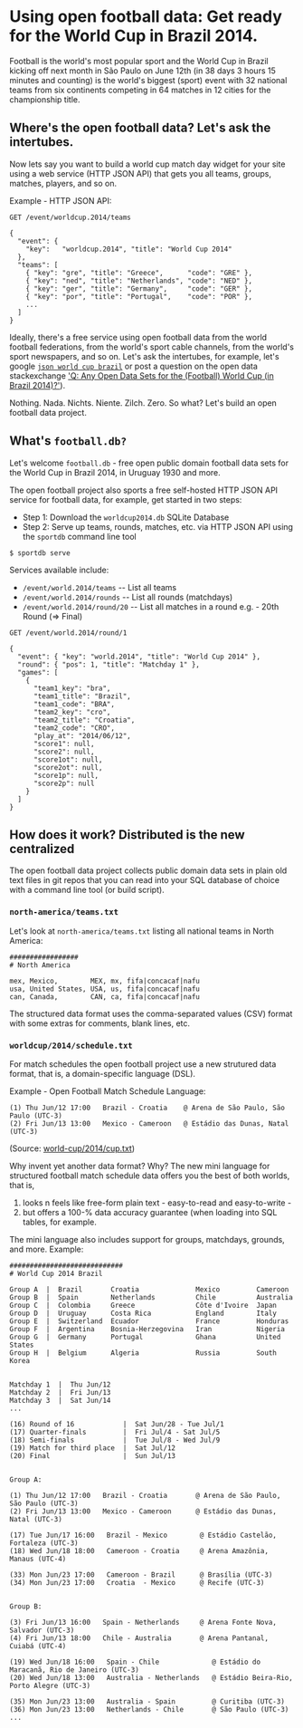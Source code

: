 

# Using open football data: Get ready for the World Cup in Brazil 2014.


Football is the world's most popular sport and
the World Cup in Brazil kicking off next month in São Paulo on June 12th
 (in 38 days 3 hours 15 minutes and counting)
is the world's biggest (sport) event with 32 national teams
from six continents competing in 64 matches in 12 cities for the championship title.


## Where's the open football data? Let's ask the intertubes.
 
Now lets say you want to build a world cup match day widget for
your site using a web service (HTTP JSON API) that gets
you all teams, groups, matches, players, and so on.

Example - HTTP JSON API:

~~~
GET /event/worldcup.2014/teams

{
  "event": {
    "key":   "worldcup.2014", "title": "World Cup 2014"
  },
  "teams": [
    { "key": "gre", "title": "Greece",      "code": "GRE" },
    { "key": "ned", "title": "Netherlands", "code": "NED" },
    { "key": "ger", "title": "Germany",     "code": "GER" },
    { "key": "por", "title": "Portugal",    "code": "POR" },
    ...
  ]
}
~~~

Ideally, there's a free service using open football data from the world football federations,
from the world's sport cable channels, from the world's sport newspapers, and so on.
Let's ask the intertubes, for example,
let's google [`json world cup brazil`](http://www.google.com/search?q=json+world+cup+brazil)
or post a question on the open data stackexchange ['Q: Any Open Data Sets for the (Football) World Cup (in Brazil 2014)?'](http://opendata.stackexchange.com/questions/1791/any-open-data-sets-for-the-football-world-cup-in-brazil-2014)).

Nothing. Nada. Nichts. Niente. Zilch. Zero.
So what? Let's build an open football data project.


## What's `football.db?`

Let's welcome `football.db` - free open public domain
football data sets for the World Cup in Brazil 2014, in Uruguay 1930 and more.

The open football project also sports a free self-hosted HTTP JSON API service
for football data, for example, get started in two steps:

- Step 1: Download the `worldcup2014.db` SQLite Database
- Step 2: Serve up teams, rounds, matches, etc. via HTTP JSON API using the `sportdb` command line tool

~~~
$ sportdb serve
~~~

Services available include:

- `/event/world.2014/teams`    -- List all teams
- `/event/world.2014/rounds`   -- List all rounds (matchdays)
- `/event/world.2014/round/20` -- List all matches in a round e.g. - 20th Round (=> Final) 

~~~
GET /event/world.2014/round/1

{
  "event": { "key": "world.2014", "title": "World Cup 2014" },
  "round": { "pos": 1, "title": "Matchday 1" },
  "games": [
    {
      "team1_key": "bra",
      "team1_title": "Brazil",
      "team1_code": "BRA",
      "team2_key": "cro",
      "team2_title": "Croatia",
      "team2_code": "CRO",
      "play_at": "2014/06/12",
      "score1": null,
      "score2": null,
      "score1ot": null,
      "score2ot": null,
      "score1p": null,
      "score2p": null
    }
  ]
}
~~~

## How does it work?  Distributed is the new centralized

The open football data project collects public domain data sets
 in plain old text files in git repos that you can
 read into your SQL database of choice with a command line tool (or build script).

### `north-america/teams.txt`

Let's look at `north-america/teams.txt`
listing all national teams in North America:
 
~~~
#################
# North America

mex, Mexico,        MEX, mx, fifa|concacaf|nafu
usa, United States, USA, us, fifa|concacaf|nafu
can, Canada,        CAN, ca, fifa|concacaf|nafu
~~~

The structured data format uses the comma-separated values (CSV) format
with some extras for comments, blank lines, etc.



### `worldcup/2014/schedule.txt`

For match schedules the open football project use a new strutured data format,
that is, a domain-specific language (DSL).
  
Example - Open Football Match Schedule Language:
  
~~~
(1) Thu Jun/12 17:00   Brazil - Croatia    @ Arena de São Paulo, São Paulo (UTC-3)
(2) Fri Jun/13 13:00   Mexico - Cameroon   @ Estádio das Dunas, Natal (UTC-3)
~~~

(Source:  [world-cup/2014/cup.txt](https://github.com/openfootball/world-cup/blob/master/2014--brazil/cup.txt))


Why invent yet another data format? Why?
The new mini language for structured football match schedule data
offers you the best of both worlds, that is,
1) looks n feels like free-form plain text - easy-to-read and easy-to-write -
2) but offers a 100-% data accuracy guarantee (when loading into SQL tables, for example.

The mini language also includes
 support for groups, matchdays, grounds, and more. Example:

~~~
############################
# World Cup 2014 Brazil

Group A  |  Brazil       Croatia              Mexico         Cameroon
Group B  |  Spain        Netherlands          Chile          Australia
Group C  |  Colombia     Greece               Côte d'Ivoire  Japan
Group D  |  Uruguay      Costa Rica           England        Italy
Group E  |  Switzerland  Ecuador              France         Honduras
Group F  |  Argentina    Bosnia-Herzegovina   Iran           Nigeria
Group G  |  Germany      Portugal             Ghana          United States
Group H  |  Belgium      Algeria              Russia         South Korea


Matchday 1  |  Thu Jun/12
Matchday 2  |  Fri Jun/13
Matchday 3  |  Sat Jun/14
...

(16) Round of 16            |  Sat Jun/28 - Tue Jul/1
(17) Quarter-finals         |  Fri Jul/4 - Sat Jul/5
(18) Semi-finals            |  Tue Jul/8 - Wed Jul/9
(19) Match for third place  |  Sat Jul/12
(20) Final                  |  Sun Jul/13


Group A:

(1) Thu Jun/12 17:00   Brazil - Croatia       @ Arena de São Paulo, São Paulo (UTC-3)
(2) Fri Jun/13 13:00   Mexico - Cameroon      @ Estádio das Dunas, Natal (UTC-3)

(17) Tue Jun/17 16:00   Brazil - Mexico        @ Estádio Castelão, Fortaleza (UTC-3)
(18) Wed Jun/18 18:00   Cameroon - Croatia     @ Arena Amazônia, Manaus (UTC-4)

(33) Mon Jun/23 17:00   Cameroon - Brazil      @ Brasília (UTC-3)
(34) Mon Jun/23 17:00   Croatia  - Mexico      @ Recife (UTC-3)


Group B:

(3) Fri Jun/13 16:00   Spain - Netherlands     @ Arena Fonte Nova, Salvador (UTC-3)
(4) Fri Jun/13 18:00   Chile - Australia       @ Arena Pantanal, Cuiabá (UTC-4)

(19) Wed Jun/18 16:00   Spain - Chile             @ Estádio do Maracanã, Rio de Janeiro (UTC-3)
(20) Wed Jun/18 13:00   Australia - Netherlands   @ Estádio Beira-Rio, Porto Alegre (UTC-3)

(35) Mon Jun/23 13:00   Australia - Spain         @ Curitiba (UTC-3)
(36) Mon Jun/23 13:00   Netherlands - Chile       @ São Paulo (UTC-3)
...
~~~



















